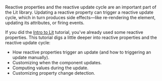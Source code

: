Reactive properties and the reactive update cycle are an important part of the Lit library. Updating a reactive property can trigger a reactive update cycle, which in turn produces side effects—like re-rendering the element, updating its attributes, or firing events.

If you did the [Intro to Lit](/tutorials/intro-to-lit/) tutorial, you've already used some reactive properties. This tutorial digs a little deeper into reactive properties and the reactive update cycle:

*   How reactive properties trigger an update (and how to triggering an update manually).
*   Customizing when the component updates.
*   Computing values during the update.
*   Customizing property change detection.






